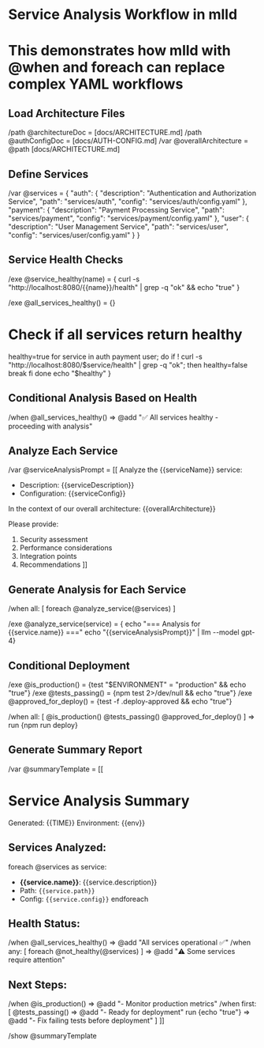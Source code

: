 # Service Analysis Workflow in mlld
# This demonstrates how mlld with @when and foreach can replace complex YAML workflows

## Load Architecture Files
/path @architectureDoc = [docs/ARCHITECTURE.md]
/path @authConfigDoc = [docs/AUTH-CONFIG.md]
/var @overallArchitecture = @path [docs/ARCHITECTURE.md]

## Define Services
/var @services = {
  "auth": {
    "description": "Authentication and Authorization Service",
    "path": "services/auth",
    "config": "services/auth/config.yaml"
  },
  "payment": {
    "description": "Payment Processing Service", 
    "path": "services/payment",
    "config": "services/payment/config.yaml"
  },
  "user": {
    "description": "User Management Service",
    "path": "services/user", 
    "config": "services/user/config.yaml"
  }
}

## Service Health Checks
/exe @service_healthy(name) = {
curl -s "http://localhost:8080/{{name}}/health" | grep -q "ok" && echo "true"
}

/exe @all_services_healthy() = {}
# Check if all services return healthy
healthy=true
for service in auth payment user; do
if ! curl -s "http://localhost:8080/$service/health" | grep -q "ok"; then
healthy=false
break
fi
done
echo "$healthy"
}

## Conditional Analysis Based on Health
/when @all_services_healthy() => @add "✅ All services healthy - proceeding with analysis"

## Analyze Each Service
/var @serviceAnalysisPrompt = [[
Analyze the {{serviceName}} service:
- Description: {{serviceDescription}}
- Configuration: {{serviceConfig}}

In the context of our overall architecture:
{{overallArchitecture}}

Please provide:
1. Security assessment
2. Performance considerations
3. Integration points
4. Recommendations
]]

## Generate Analysis for Each Service
/when all: [
foreach @analyze_service(@services)
]

/exe @analyze_service(service) = {
echo "=== Analysis for {{service.name}} ==="
echo "{{serviceAnalysisPrompt}}" | llm --model gpt-4}

## Conditional Deployment
/exe @is_production() = {test "$ENVIRONMENT" = "production" && echo "true"}
/exe @tests_passing() = {npm test 2>/dev/null && echo "true"}
/exe @approved_for_deploy() = {test -f .deploy-approved && echo "true"}

/when all: [
  @is_production()
  @tests_passing()
  @approved_for_deploy()
] => run {npm run deploy}

## Generate Summary Report
/var @summaryTemplate = [[
# Service Analysis Summary

Generated: {{TIME}}
Environment: {{env}}

## Services Analyzed:
foreach @services as service:
- **{{service.name}}**: {{service.description}}
- Path: `{{service.path}}`
- Config: `{{service.config}}`
endforeach

## Health Status:
/when @all_services_healthy() => @add "All services operational ✅"
/when any: [
foreach @not_healthy(@services)
] => @add "⚠️ Some services require attention"

## Next Steps:
/when @is_production() => @add "- Monitor production metrics"
/when first: [
  @tests_passing() => @add "- Ready for deployment"
  run {echo "true"} => @add "- Fix failing tests before deployment"
]
]]

/show @summaryTemplate